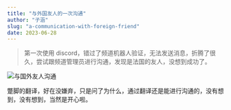 ```yaml
---
title: "与外国友人的一次沟通"
author: "子涵"
slug: "a-communication-with-foreign-friend"
date: 2023-06-28
---
```


> 第一次使用 discord，错过了频道机器人验证，无法发送消息，折腾了很久，尝试跟频道管理员进行沟通，发现是法国的友人，没想到成功了。

![与国外友人沟通](https://image.hyx.ink/2024/11/fc912ed67facdcf0f70902f2b238ab7f.webp)

蹩脚的翻译，好在没嫌弃，只是问了为什么，通过翻译还是能进行沟通的，没有想到，没有想到，当然是开心啦。
